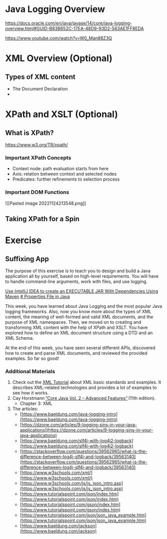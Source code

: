 # Java Logging Overview

https://docs.oracle.com/en/java/javase/14/core/java-logging-overview.html#GUID-B83B652C-17EA-48D9-93D2-563AE1FF8EDA

https://www.youtube.com/watch?v=W0_Man88Z3Q

# XML Overview (Optional)

## Types of XML content

- The Document Declaration
- 

# XPath and XSLT (Optional)

## What is XPath?

https://www.w3.org/TR/xpath/

### Important XPath Concepts
- Context node: path evaluation starts from here
- Axis: relation between context and selected nodes
- Predicates: further refinements to selection process

### Important DOM Functions

![[Pasted image 20221124213548.png]]

## Taking XPath for a Spin




# Exercise

## Suffixing App

The purpose of this exercise is to teach you to design and build a Java application all by yourself, based on high-level requirements. You will have to handle command-line arguments, work with files, and use logging.

[Use IntelliJ IDEA to create an EXECUTABLE JAR With Dependencies Using Maven](https://www.youtube.com/watch?v=870XIYMrlSo)
[# Properties File in Java](https://www.youtube.com/watch?v=w7D5YB2U2jU)


This week, you have learned about Java Logging and the most popular Java logging frameworks. Also, now you know more about the types of XML content, the meaning of well-formed and valid XML documents, and the purpose of XML namespaces. Then, we moved on to creating and transforming XML content with the help of XPath and XSLT. You have explored how to define an XML document structure using a DTD and an XML Schema.

At the end of this week, you have seen several different APIs, discovered how to create and parse XML documents, and reviewed the provided examples. So far so good!

### **Additional Materials**

1.  Check out the [XML Tutorial](https://www.w3schools.com/xml/) about XML basic standards and examples. It describes XML-related technologies and provides a lot of examples to see how it works.
2.  Cay Horstmann [“Core Java Vol. 2 – Advanced Features”](https://www.amazon.com/Core-Java-II-Advanced-Features-11th/dp/0135166314/ref=sr_1_1?crid=3MZZ1L114PWN5&dchild=1&keywords=core+java+volume+ii&qid=1613689454&s=books&sprefix=core+java+v%2Cstripbooks-intl-ship%2C293&sr=1-1) (11th edition). 
    -   Chapter 3: XML
3.  The articles:
    -   [https://www.baeldung.com/java-logging-intro](https://www.baeldung.com/java-logging-intro)
    -   [https://dzone.com/articles/9-logging-sins-in-your-java-applications](https://dzone.com/articles/9-logging-sins-in-your-java-applications)
    -   [https://www.baeldung.com/slf4j-with-log4j2-logback](https://www.baeldung.com/slf4j-with-log4j2-logback)
    -   [https://stackoverflow.com/questions/39562965/what-is-the-difference-between-log4j-slf4j-and-logback/39563140](https://stackoverflow.com/questions/39562965/what-is-the-difference-between-log4j-slf4j-and-logback/39563140)
    -   [https://www.w3schools.com/xml/](https://www.w3schools.com/xml/)
    -   [https://www.w3schools.com/js/js_json_intro.asp](https://www.w3schools.com/js/js_json_intro.asp)
    -   [https://www.tutorialspoint.com/json/index.htm](https://www.tutorialspoint.com/json/index.htm)
    -   [https://www.tutorialspoint.com/gson/index.htm](https://www.tutorialspoint.com/gson/index.htm)
    -   [https://www.tutorialspoint.com/json/json_java_example.htm](https://www.tutorialspoint.com/json/json_java_example.htm)
    -   [https://www.baeldung.com/jackson](https://www.baeldung.com/jackson)